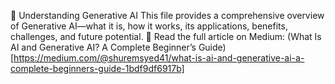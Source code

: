 🧠 Understanding Generative AI
This file provides a comprehensive overview of Generative AI—what it is, how it works, its applications, benefits, challenges, and future potential.
📖 Read the full article on Medium: (What Is AI and Generative AI? A Complete Beginner’s Guide)[https://medium.com/@shuremsyed41/what-is-ai-and-generative-ai-a-complete-beginners-guide-1bdf9df6917b]